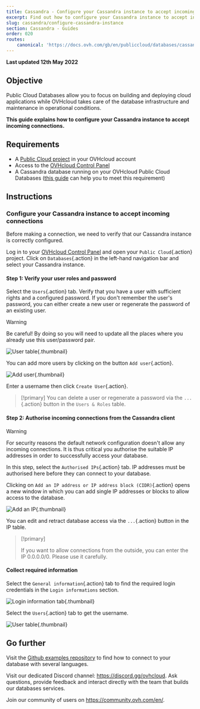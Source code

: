 ```yaml
---
title: Cassandra - Configure your Cassandra instance to accept incoming connections
excerpt: Find out how to configure your Cassandra instance to accept incoming connections
slug: cassandra/configure-cassandra-instance
section: Cassandra - Guides
order: 020
routes:
    canonical: 'https://docs.ovh.com/gb/en/publiccloud/databases/cassandra/configure-cassandra-instance/'
---
```


**Last updated 12th May 2022**

## Objective

Public Cloud Databases allow you to focus on building and deploying cloud applications while OVHcloud takes care of the database infrastructure and maintenance in operational conditions.

**This guide explains how to configure your Cassandra instance to accept incoming connections.**

## Requirements

- A [Public Cloud project](https://www.ovhcloud.com/de/public-cloud/) in your OVHcloud account
- Access to the [OVHcloud Control Panel](https://www.ovh.com/auth/?action=gotomanager&from=https://www.ovh.de/&ovhSubsidiary=de)
- A Cassandra database running on your OVHcloud Public Cloud Databases ([this guide](https://docs.ovh.com/de/publiccloud/databases/getting-started/) can help you to meet this requirement)

## Instructions

### Configure your Cassandra instance to accept incoming connections

Before making a connection, we need to verify that our Cassandra instance is correctly configured.

Log in to your [OVHcloud Control Panel](https://www.ovh.com/auth/?action=gotomanager&from=https://www.ovh.de/&ovhSubsidiary=de) and open your `Public Cloud`{.action} project. Click on `Databases`{.action} in the left-hand navigation bar and select your Cassandra instance.

#### Step 1: Verify your user roles and password

Select the `Users`{.action} tab. Verify that you have a user with sufficient rights and a configured password. If you don't remember the user's password, you can either create a new user or regenerate the password of an existing user.

> [!warning]
> Be careful! By doing so you will need to update all the places where you already use this user/password pair.
>

![User table](images/cassandra_02_prepare_for_incoming_connections-20220530081746230.png){.thumbnail}

You can add more users by clicking on the button `Add user`{.action}.

![Add user](images/cassandra_02_prepare_for_incoming_connections-20220530081855845.png){.thumbnail}

Enter a username then click `Create User`{.action}.

> [!primary]
> You can delete a user or regenerate a password via the `...`{.action} button in the `Users & Roles` table.

#### Step 2: Authorise incoming connections from the Cassandra client

> [!warning]
> For security reasons the default network configuration doesn't allow any incoming connections. It is thus critical you authorise the suitable IP addresses in order to successfully access your database.

In this step, select the `Authorised IPs`{.action} tab. IP addresses must be authorised here before they can connect to your database.

Clicking on `Add an IP address or IP address block (CIDR)`{.action} opens a new window in which you can add single IP addresses or blocks to allow access to the database.

![Add an IP](images/ip_authorize.png){.thumbnail}

You can edit and retract database access via the `...`{.action} button in the IP table.

> [!primary]
>
> If you want to allow connections from the outside, you can enter the IP 0.0.0.0/0. Please use it carefully.
>

#### Collect required information

Select the `General information`{.action} tab to find the required login credentials in the `Login informations` section.

![Login information tab](images/cassandra_02_prepare_for_incoming_connections-20220530082044838.png){.thumbnail}

Select the `Users`{.action} tab to get the username.

![User table](images/cassandra_02_prepare_for_incoming_connections-20220530081746230.png){.thumbnail}

## Go further

Visit the [Github examples repository](https://github.com/ovh/public-cloud-databases-examples/tree/main/databases/cassandra) to find how to connect to your database with several languages.

Visit our dedicated Discord channel: <https://discord.gg/ovhcloud>. Ask questions, provide feedback and interact directly with the team that builds our databases services.

Join our community of users on <https://community.ovh.com/en/>.
